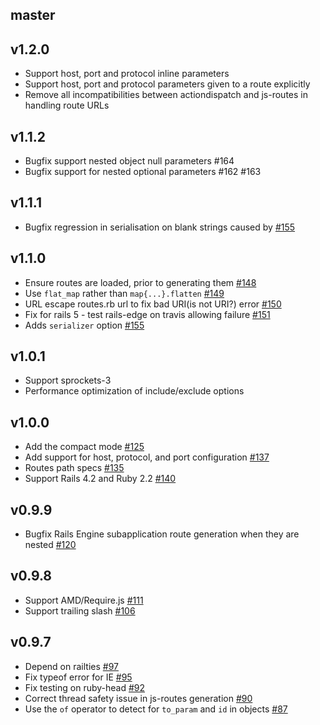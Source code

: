 ## master

## v1.2.0

* Support host, port and protocol inline parameters
* Support host, port and protocol parameters given to a route explicitly
* Remove all incompatibilities between actiondispatch and js-routes in handling route URLs

## v1.1.2

* Bugfix support nested object null parameters #164
* Bugfix support for nested optional parameters #162 #163

## v1.1.1

* Bugfix regression in serialisation on blank strings caused by [#155](https://github.com/railsware/js-routes/pull/155/files)

## v1.1.0

* Ensure routes are loaded, prior to generating them [#148](https://github.com/railsware/js-routes/pull/148)
* Use `flat_map` rather than `map{...}.flatten` [#149](https://github.com/railsware/js-routes/pull/149)
* URL escape routes.rb url to fix bad URI(is not URI?) error [#150](https://github.com/railsware/js-routes/pull/150)
* Fix for rails 5 - test rails-edge on travis allowing failure [#151](https://github.com/railsware/js-routes/pull/151)
* Adds `serializer` option [#155](https://github.com/railsware/js-routes/pull/155/files)

## v1.0.1

* Support sprockets-3
* Performance optimization of include/exclude options

## v1.0.0

 * Add the compact mode [#125](https://github.com/railsware/js-routes/pull/125)
 * Add support for host, protocol, and port configuration [#137](https://github.com/railsware/js-routes/pull/137)
 * Routes path specs [#135](https://github.com/railsware/js-routes/pull/135)
 * Support Rails 4.2 and Ruby 2.2 [#140](https://github.com/railsware/js-routes/pull/140)

## v0.9.9

* Bugfix Rails Engine subapplication route generation when they are nested [#120](https://github.com/railsware/js-routes/pull/120)

## v0.9.8

* Support AMD/Require.js [#111](https://github.com/railsware/js-routes/pull/111)
* Support trailing slash [#106](https://github.com/railsware/js-routes/pull/106)

## v0.9.7

* Depend on railties [#97](https://github.com/railsware/js-routes/pull/97)
* Fix typeof error for IE [#95](https://github.com/railsware/js-routes/pull/95)
* Fix testing on ruby-head [#92](https://github.com/railsware/js-routes/pull/92)
* Correct thread safety issue in js-routes generation [#90](https://github.com/railsware/js-routes/pull/90)
* Use the `of` operator to detect for `to_param` and `id` in objects [#87](https://github.com/railsware/js-routes/pull/87)
